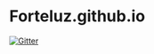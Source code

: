 # Forteluz.github.io

[![Gitter](https://badges.gitter.im/Join%20Chat.svg)](https://gitter.im/Forteluz/Forteluz.github.io?utm_source=badge&utm_medium=badge&utm_campaign=pr-badge&utm_content=badge)